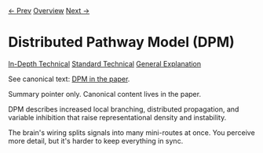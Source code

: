 <link rel="stylesheet" href="../assets/css/tabs.css">
<script src="../assets/js/tabstate.js"></script>

<div class="navline">
  <a data-nav href="./implications.md">← Prev</a>
  <a data-nav href="../index.md">Overview</a>
  <a data-nav href="./sensory-cognition.md">Next →</a>
</div>

# Distributed Pathway Model (DPM)

<div class="tabset">
  <div class="tab-choices">
    <a href="#" data-tab="tab-tech">In-Depth Technical</a>
    <a href="#" data-tab="tab-std">Standard Technical</a>
    <a href="#" data-tab="tab-gen">General Explanation</a>
  </div>

  <div id="tab-tech" class="tab-panel">
    <p class="note">
      See canonical text: <a href="../higher-resolution-hypothesis.md#the-distributed-pathway-model-dpm">DPM in the paper</a>.
    </p>
    <p>Summary pointer only. Canonical content lives in the paper.</p>
  </div>

  <div id="tab-std" class="tab-panel">
    <p>DPM describes increased local branching, distributed propagation, and variable inhibition that raise representational density and instability.</p>
  </div>

  <div id="tab-gen" class="tab-panel">
    <p>The brain's wiring splits signals into many mini-routes at once. You perceive more detail, but it's harder to keep everything in sync.</p>
  </div>
</div>

